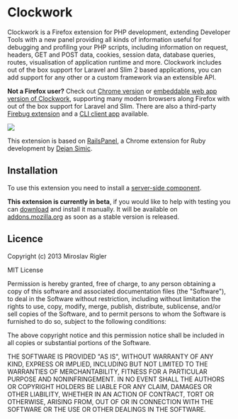 Clockwork
=========

Clockwork is a Firefox extension for PHP development, extending Developer Tools with a new panel providing all kinds of information useful for debugging and profiling your PHP scripts, including information on request, headers, GET and POST data, cookies, session data, database queries, routes, visualisation of application runtime and more.
Clockwork includes out of the box support for Laravel and Slim 2 based applications, you can add support for any other or a custom framework via an extensible API.

**Not a Firefox user?** Check out [Chrome version](http://github.com/itsgoingd/clockwork-chrome) or [embeddable web app version of Clockwork](http://github.com/itsgoingd/clockwork-web), supporting many modern browsers along Firefox with out of the box support for Laravel and Slim.
There are also a third-party [Firebug extension](https://github.com/sidorovich/clockwork-firebug) and a [CLI client app](https://github.com/ptrofimov/clockwork-cli) available.

![](https://dl.dropboxusercontent.com/u/9846387/Screenshots/Screenshot%202015-02-18%2001.15.57.png)

This extension is based on [RailsPanel](https://github.com/dejan/rails_panel), a Chrome extension for Ruby development by [Dejan Simic](http://rors.org/).

## Installation

To use this extension you need to install a [server-side component](http://github.com/itsgoingd/clockwork).

**This extension is currently in beta**, if you would like to help with testing you can [download](https://dl.dropboxusercontent.com/u/9846387/Clockwork%200.9.xpi) and install it manually. It will be available on [addons.mozilla.org](http://addons.mozilla.org/) as soon as a stable version is released.

## Licence

Copyright (c) 2013 Miroslav Rigler

MIT License

Permission is hereby granted, free of charge, to any person obtaining
a copy of this software and associated documentation files (the
"Software"), to deal in the Software without restriction, including
without limitation the rights to use, copy, modify, merge, publish,
distribute, sublicense, and/or sell copies of the Software, and to
permit persons to whom the Software is furnished to do so, subject to
the following conditions:

The above copyright notice and this permission notice shall be
included in all copies or substantial portions of the Software.

THE SOFTWARE IS PROVIDED "AS IS", WITHOUT WARRANTY OF ANY KIND,
EXPRESS OR IMPLIED, INCLUDING BUT NOT LIMITED TO THE WARRANTIES OF
MERCHANTABILITY, FITNESS FOR A PARTICULAR PURPOSE AND
NONINFRINGEMENT. IN NO EVENT SHALL THE AUTHORS OR COPYRIGHT HOLDERS BE
LIABLE FOR ANY CLAIM, DAMAGES OR OTHER LIABILITY, WHETHER IN AN ACTION
OF CONTRACT, TORT OR OTHERWISE, ARISING FROM, OUT OF OR IN CONNECTION
WITH THE SOFTWARE OR THE USE OR OTHER DEALINGS IN THE SOFTWARE.